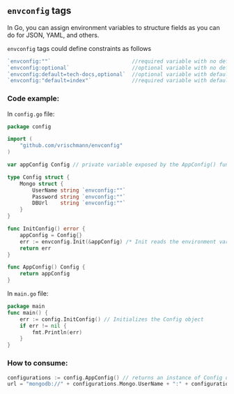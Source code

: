 ## `envconfig` tags

In Go, you can assign environment variables to structure fields as you can do for JSON, YAML, and others.

`envconfig` tags could define constraints as follows
```go
`envconfig:""`                          //required variable with no default value
`envconfig:optional`                    //optional variable with no default value
`envconfig:default=tech-docs,optional`  //optional variable with default value if a value is not provided
`envconfig:"default=index"`             //required variable with default value if value is not provided
```

### Code example:

In `config.go` file:
```go
package config

import (
	"github.com/vrischmann/envconfig"
)

var appConfig Config // private variable exposed by the AppConfig() function

type Config struct {
	Mongo struct {
		UserName string `envconfig:""`
		Password string `envconfig:""`
		DBUrl    string `envconfig:""`
	}
}

func InitConfig() error {
	appConfig = Config{}
	err := envconfig.Init(&appConfig) /* Init reads the environment variables and populates appConfig object. It searches only for MONGO_USERNAME, MONGO_PASSWORD and MONGO_DBURL because and all it's variations like mongo_username, Mongo_Username, etc */
	return err
}

func AppConfig() Config {
	return appConfig
}
```

In `main.go` file:
```go
package main
func main() {
	err := config.InitConfig() // Initializes the Config object
	if err != nil {
		fmt.Println(err)
	}	
}
```

### How to consume:
```go
configurations := config.AppConfig() // returns an instance of Config object with already populated env variables
url = "mongodb://" + configurations.Mongo.UserName + ":" + configurations.Mongo.Password + "@" + configurations.Mongo.DBUrl
```
